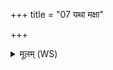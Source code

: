 +++
title = "07 यथा मक्षा"

+++
<details><summary>मूलम् (WS)</summary>

यथा मक्षा इदं मधु न्यञ्जन्त्यक्षणावधि ।  
एवा मे अश्विना वर्चस्तेजोश्च ध्रियताम् ॥ ८ ॥
</details>